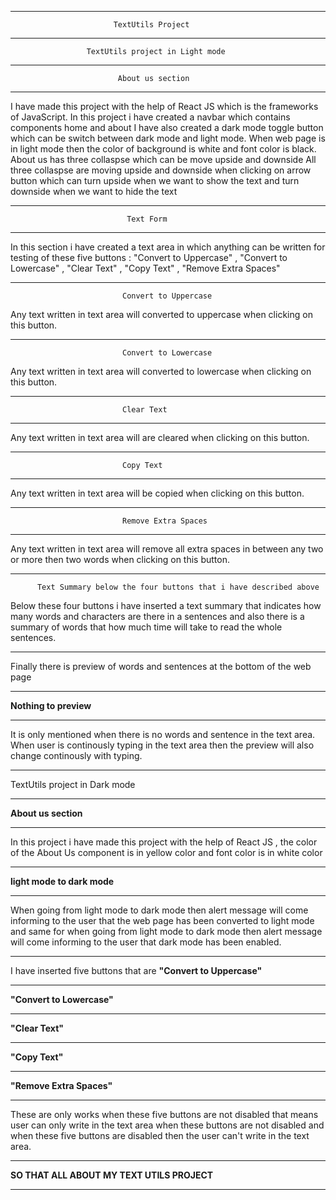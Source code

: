 *************************************************************************************
                           TextUtils Project
*************************************************************************************
                     TextUtils project in Light mode 
*************************************************************************************
                            About us section 
*************************************************************************************
I have made this project with the help of React JS which is the frameworks of JavaScript.
In this project i have created a navbar which contains components home and about 
I have also created a dark mode toggle button which can be switch between dark mode and
light mode. When web page is in light mode then the color of background is white and 
font color is black. About us has three collaspse which can be move upside and downside
All three collaspse are moving upside and downside when clicking on arrow button which can 
turn upside when we want to show the text and turn downside when we want to hide the text
*************************************************************************************
                              Text Form
*************************************************************************************
 In this section i have created a text area in which anything can be written for testing 
 of these five buttons : "Convert to Uppercase" , "Convert to Lowercase" , "Clear Text" , 
 "Copy Text" , "Remove Extra Spaces" 
*************************************************************************************
                             Convert to Uppercase
 Any text written in text area will converted to uppercase when clicking on this button.
*************************************************************************************
                             Convert to Lowercase
 Any text written in text area will converted to lowercase when clicking on this button.
*************************************************************************************
                             Clear Text
*************************************************************************************
 Any text written in text area will are cleared when clicking on this button.
*************************************************************************************
                             Copy Text
*************************************************************************************
 Any text written in text area will be copied when clicking on this button.
*************************************************************************************
                             Remove Extra Spaces
*************************************************************************************
 Any text written in text area will remove all extra spaces in between any two or 
 more then two words when clicking on this button.
*************************************************************************************
          Text Summary below the four buttons that i have described above
Below these four buttons i have inserted a text summary that indicates how many words 
and characters are there in a sentences and also there is a summary of words that how 
much time will take to read the whole sentences.
_______________________________________________________________________________________
Finally there is preview of words and sentences at the bottom of the web page 
_______________________________________________________________________________________
**Nothing to preview** 
_______________________________________________________________________________________
It is only mentioned when there is no words and sentence
in the text area. When user is continously typing in the text area then the 
preview will also change continously with typing.
_______________________________________________________________________________________
TextUtils project in Dark mode
_______________________________________________________________________________________
****About us section****
_______________________________________________________________________________________
In this project i have made this project with the help of React JS , the color of the 
About Us component is in yellow color and font color is in white color 
______________________________________________________________________________________
****light mode to dark mode**** 
_______________________________________________________________________________________
When going from light mode to dark mode then alert message will come informing to the 
user that the web page has been converted to light mode and same for when going from
light mode to dark mode then alert message will come informing to the user that dark 
mode has been enabled.
____________________________________________________________________________________
I have inserted five buttons that are
****"Convert to Uppercase"**** 
____________________________________________________________________________________
****"Convert to Lowercase"**** 
____________________________________________________________________________________
****"Clear Text"****  
____________________________________________________________________________________
****"Copy Text"**** 
____________________________________________________________________________________
****"Remove Extra Spaces"****
____________________________________________________________________________________
These are only works when these five buttons
are not disabled that means user can only write in the text area when these buttons are
not disabled and when these five buttons are disabled then the user can't write in the 
text area.
_____________________________________________________________________________________
**SO THAT ALL ABOUT MY TEXT UTILS PROJECT**
_______________________________________________________________________________________
